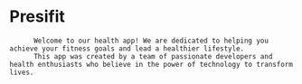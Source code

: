 # Presifit
          Welcome to our health app! We are dedicated to helping you achieve your fitness goals and lead a healthier lifestyle.
          This app was created by a team of passionate developers and health enthusiasts who believe in the power of technology to transform lives.
